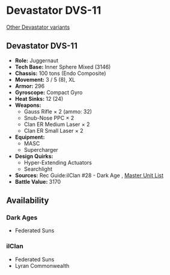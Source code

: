 # Devastator DVS-11 

[Other Devastator variants](../devastator.md) 

## Devastator DVS-11 

- **Role:** Juggernaut 
- **Tech Base:** Inner Sphere Mixed (3146) 
- **Chassis:** 100 tons (Endo Composite) 
- **Movement:** 3 / 5 (8), XL 
- **Armor:** 296 
- **Gyroscope:** Compact Gyro 
- **Heat Sinks:** 12 (24) 
- **Weapons:** 
  - Gauss Rifle × 2 (ammo: 32) 
  - Snub-Nose PPC × 2 
  - Clan ER Medium Laser × 2 
  - Clan ER Small Laser × 2 
- **Equipment:** 
  - MASC 
  - Supercharger 
- **Design Quirks:** 
  - Hyper-Extending Actuators 
  - Searchlight 
- **Sources:** Rec Guide:ilClan #28 - Dark Age , [Master Unit List](http://masterunitlist.info/Unit/Details/9377) 
- **Battle Value:** 3170 

## Availability 

### Dark Ages 

- Federated Suns 

### ilClan 

- Federated Suns 
- Lyran Commonwealth 

